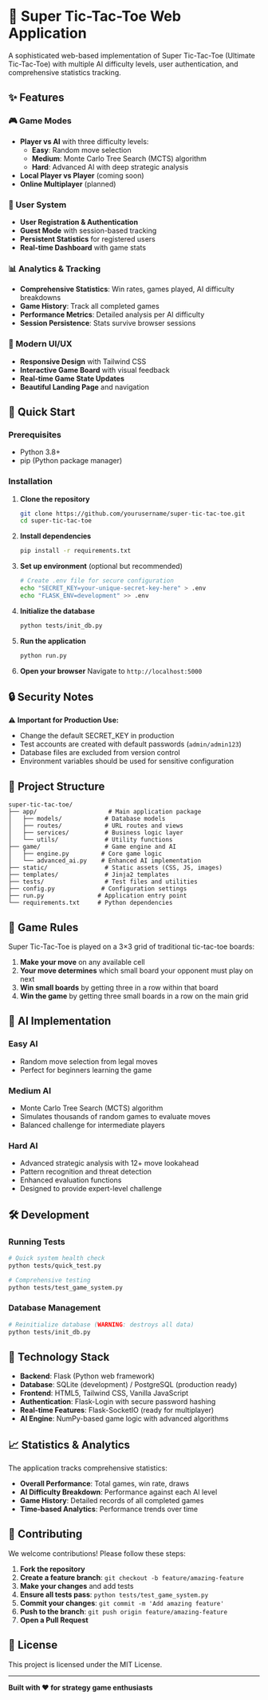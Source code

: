# 🎯 Super Tic-Tac-Toe Web Application

A sophisticated web-based implementation of Super Tic-Tac-Toe (Ultimate Tic-Tac-Toe) with multiple AI difficulty levels, user authentication, and comprehensive statistics tracking.

## ✨ Features

### 🎮 Game Modes
- **Player vs AI** with three difficulty levels:
  - **Easy**: Random move selection
  - **Medium**: Monte Carlo Tree Search (MCTS) algorithm
  - **Hard**: Advanced AI with deep strategic analysis
- **Local Player vs Player** (coming soon)
- **Online Multiplayer** (planned)

### 👤 User System
- **User Registration & Authentication**
- **Guest Mode** with session-based tracking
- **Persistent Statistics** for registered users
- **Real-time Dashboard** with game stats

### 📊 Analytics & Tracking
- **Comprehensive Statistics**: Win rates, games played, AI difficulty breakdowns
- **Game History**: Track all completed games
- **Performance Metrics**: Detailed analysis per AI difficulty
- **Session Persistence**: Stats survive browser sessions

### 🎨 Modern UI/UX
- **Responsive Design** with Tailwind CSS
- **Interactive Game Board** with visual feedback
- **Real-time Game State Updates**
- **Beautiful Landing Page** and navigation

## 🚀 Quick Start

### Prerequisites
- Python 3.8+
- pip (Python package manager)

### Installation

1. **Clone the repository**
   ```bash
   git clone https://github.com/yourusername/super-tic-tac-toe.git
   cd super-tic-tac-toe
   ```

2. **Install dependencies**
   ```bash
   pip install -r requirements.txt
   ```

3. **Set up environment** (optional but recommended)
   ```bash
   # Create .env file for secure configuration
   echo "SECRET_KEY=your-unique-secret-key-here" > .env
   echo "FLASK_ENV=development" >> .env
   ```

4. **Initialize the database**
   ```bash
   python tests/init_db.py
   ```

5. **Run the application**
   ```bash
   python run.py
   ```

6. **Open your browser**
   Navigate to `http://localhost:5000`

## 🔒 Security Notes

⚠️ **Important for Production Use:**
- Change the default SECRET_KEY in production
- Test accounts are created with default passwords (`admin/admin123`)
- Database files are excluded from version control
- Environment variables should be used for sensitive configuration

## 📁 Project Structure

```
super-tic-tac-toe/
├── app/                    # Main application package
│   ├── models/            # Database models
│   ├── routes/            # URL routes and views
│   ├── services/          # Business logic layer
│   └── utils/             # Utility functions
├── game/                  # Game engine and AI
│   ├── engine.py         # Core game logic
│   └── advanced_ai.py    # Enhanced AI implementation
├── static/                # Static assets (CSS, JS, images)
├── templates/             # Jinja2 templates
├── tests/                 # Test files and utilities
├── config.py             # Configuration settings
├── run.py               # Application entry point
└── requirements.txt     # Python dependencies
```

## 🎯 Game Rules

Super Tic-Tac-Toe is played on a 3×3 grid of traditional tic-tac-toe boards:

1. **Make your move** on any available cell
2. **Your move determines** which small board your opponent must play on next
3. **Win small boards** by getting three in a row within that board
4. **Win the game** by getting three small boards in a row on the main grid

## 🤖 AI Implementation

### Easy AI
- Random move selection from legal moves
- Perfect for beginners learning the game

### Medium AI  
- Monte Carlo Tree Search (MCTS) algorithm
- Simulates thousands of random games to evaluate moves
- Balanced challenge for intermediate players

### Hard AI
- Advanced strategic analysis with 12+ move lookahead
- Pattern recognition and threat detection
- Enhanced evaluation functions
- Designed to provide expert-level challenge

## 🛠️ Development

### Running Tests
```bash
# Quick system health check
python tests/quick_test.py

# Comprehensive testing
python tests/test_game_system.py
```

### Database Management
```bash
# Reinitialize database (WARNING: destroys all data)
python tests/init_db.py
```

## 🔧 Technology Stack

- **Backend**: Flask (Python web framework)
- **Database**: SQLite (development) / PostgreSQL (production ready)
- **Frontend**: HTML5, Tailwind CSS, Vanilla JavaScript
- **Authentication**: Flask-Login with secure password hashing
- **Real-time Features**: Flask-SocketIO (ready for multiplayer)
- **AI Engine**: NumPy-based game logic with advanced algorithms

## 📈 Statistics & Analytics

The application tracks comprehensive statistics:

- **Overall Performance**: Total games, win rate, draws
- **AI Difficulty Breakdown**: Performance against each AI level
- **Game History**: Detailed records of all completed games
- **Time-based Analytics**: Performance trends over time

## 🤝 Contributing

We welcome contributions! Please follow these steps:

1. **Fork the repository**
2. **Create a feature branch**: `git checkout -b feature/amazing-feature`
3. **Make your changes** and add tests
4. **Ensure all tests pass**: `python tests/test_game_system.py`
5. **Commit your changes**: `git commit -m 'Add amazing feature'`
6. **Push to the branch**: `git push origin feature/amazing-feature`
7. **Open a Pull Request**

## 📄 License

This project is licensed under the MIT License.

---

**Built with ❤️ for strategy game enthusiasts**

